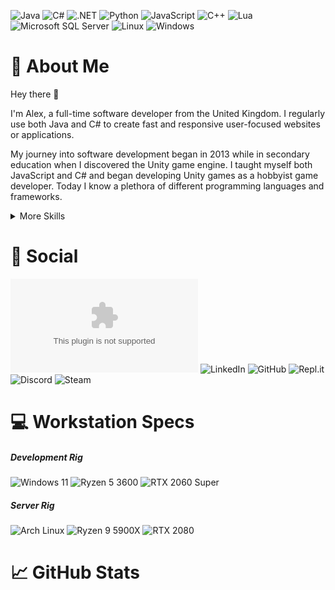 <!-- TODO: add 6250x2084 header image here -->

![[Java](https://img.shields.io/badge/Java-ED8B00?style=for-the-badge&logo=java&logoColor=white)](https://www.java.com) <!-- java -->
![[C#](https://img.shields.io/badge/C%23-239120?style=for-the-badge&logo=c-sharp&logoColor=white)](https://docs.microsoft.com/en-us/dotnet/csharp/) <!-- csharp -->
![[.NET](https://img.shields.io/badge/.NET-5C2D91?style=for-the-badge&logo=.net&logoColor=white)](https://dotnet.microsoft.com/) <!-- dotnet -->
![[Python](https://img.shields.io/badge/Python-3776AB?style=for-the-badge&logo=python&logoColor=white)](https://www.python.org/) <!-- python -->
![[JavaScript](https://img.shields.io/badge/JavaScript-F7DF1E?style=for-the-badge&logo=javascript&logoColor=black)](https://www.javascript.com/) <!-- javascript -->
![[C++](https://img.shields.io/badge/C%2B%2B-00599C?style=for-the-badge&logo=c%2B%2B&logoColor=white)](https://www.cplusplus.com/) <!-- cpp -->
![[Lua](https://img.shields.io/badge/Lua-2C2D72?style=for-the-badge&logo=lua&logoColor=white)](https://www.lua.org/) <!-- lua -->
![[Microsoft SQL Server](https://img.shields.io/badge/MS_SQL-CC2927?style=for-the-badge&logo=microsoft-sql-server&logoColor=white)](https://www.microsoft.com/en-gb/sql-server/sql-server-2019) <!-- MSSQL -->
![[Linux](https://img.shields.io/badge/Linux-FCC624?style=for-the-badge&logo=linux&logoColor=black)](https://wiki.archlinux.org/title/installation_guide) <!-- linux -->
![[Windows](https://img.shields.io/badge/Windows-0078D6?style=for-the-badge&logo=windows&logoColor=white)](https://www.microsoft.com/en-us/windows/) <!-- windows -->

# :loudspeaker: About Me

Hey there :wave:

I'm Alex, a full-time software developer from the United Kingdom. I regularly use both Java and C# to create fast and responsive user-focused websites or applications.

My journey into software development began in 2013 while in secondary education when I discovered the Unity game engine. I taught myself both JavaScript and C# and began developing Unity games as a hobbyist game developer. Today I know a plethora of different programming languages and frameworks.

<details>
<summary>More Skills</summary>
<br>

<!-- web development -->
![[HTML5](https://img.shields.io/badge/HTML5-E34F26?style=flat&logo=html5&logoColor=white)]() <!-- html5 -->
![[CSS3](https://img.shields.io/badge/CSS3-1572B6?style=flat&logo=css3&logoColor=white)]() <!-- css3 -->
![[PHP](https://img.shields.io/badge/PHP-777BB4?style=flat&logo=php&logoColor=white)]() <!-- php -->
![[ReactJs](https://img.shields.io/badge/React-20232A?style=flat&logo=react&logoColor=61DAFB)]() <!-- react -->
![[AngularJs](https://img.shields.io/badge/Angular-DD0031?style=flat&logo=angular&logoColor=white)]() <!-- angular -->
![[Bootstrap](https://img.shields.io/badge/Bootstrap-563D7C?style=flat&logo=bootstrap&logoColor=white)]() <!-- bootstrap -->
![[jQuery](https://img.shields.io/badge/jQuery-0769AD?style=flat&logo=jquery&logoColor=white)]() <!-- jquery -->
![[Amazon Web Services](https://img.shields.io/badge/AWS-232F3E?style=flat&logo=amazon-aws&logoColor=white)]() <!-- AWS -->
<br>

<!-- ide -->
![[Visual Studio](https://img.shields.io/badge/Visual_Studio-5C2D91?style=flat&logo=visual%20studio&logoColor=white)]() <!-- vs -->
![[Visual Studio Code](https://img.shields.io/badge/Visual_Studio_Code-0078D4?style=flat&logo=visual%20studio%20code&logoColor=white)]() <!-- vscode -->
![[Eclipse](https://img.shields.io/badge/Eclipse-2C2255?style=flat&logo=eclipse&logoColor=white)]() <!-- eclipse -->
![[Atom](https://img.shields.io/badge/Atom-66595C?style=flat&logo=Atom&logoColor=white)]() <!-- atom -->
![[Notepad++](https://img.shields.io/badge/Notepad++-90E59A.svg?style=flat&logo=notepad%2B%2B&logoColor=black)]() <!-- notepad pp -->
![[Arduino IDE](https://img.shields.io/badge/Arduino_IDE-00979D?style=flat&logo=arduino&logoColor=white)]() <!-- arduino -->
![[PyCharm](https://img.shields.io/badge/PyCharm-000000.svg?&style=flat&logo=PyCharm&logoColor=white)]() <!-- pycharm -->
![[Vim](https://img.shields.io/badge/VIM-%2311AB00.svg?&style=flat&logo=vim&logoColor=white)]() <!-- vim -->
<br>

<!-- operating systems -->
![[Arch Linux](https://img.shields.io/badge/Arch_Linux-1793D1?style=flat&logo=arch-linux&logoColor=white)](https://wiki.archlinux.org/title/installation_guide) <!-- arch -->
![[Ubuntu](https://img.shields.io/badge/Ubuntu-E95420?style=flat&logo=ubuntu&logoColor=white)](https://ubuntu.com/) <!-- ubuntu -->
![[Raspberry Pi](https://img.shields.io/badge/Raspberry%20Pi-A22846?style=flat&logo=Raspberry%20Pi&logoColor=white)](https://www.raspberrypi.com/) <!-- rpi -->
![[Arduino](https://img.shields.io/badge/Arduino-00979D?style=flat&logo=Arduino&logoColor=white)](https://www.arduino.cc/) <!-- arduino -->
<br>

<!-- game development -->
![[Unity](https://img.shields.io/badge/Unity-000000?style=flat&logo=unity&logoColor=white)](https://unity.com/) <!-- unity -->
![[Audacity](https://img.shields.io/badge/Audacity-0000CC?style=flat&logo=audacity&logoColor=white)](https://www.audacityteam.org/) <!-- audacity -->
![[Adobe Photoshop](https://img.shields.io/badge/Photoshop-31A8FF?style=flat&logo=Adobe%20Photoshop&logoColor=black)](https://www.adobe.com/uk/products/photoshop) <!-- photoshop -->
![[Blender](https://img.shields.io/badge/blender-%23F5792A.svg?style=flat&logo=Blender&logoColor=white)](https://www.blender.org/) <!-- blender -->
<br>

<!-- misc -->
![[Git](https://img.shields.io/badge/GIT-E44C30?style=flat&logo=git&logoColor=white)](https://git-scm.com/book/en/v2/Getting-Started-Installing-Git) <!-- git -->
![[GNU Bash](https://img.shields.io/badge/GNU%20Bash-4EAA25?style=flat&logo=GNU%20Bash&logoColor=white)]() <!-- bash -->
![[TMux](https://img.shields.io/badge/tmux-1BB91F?style=flat&logo=tmux&logoColor=white)]() <!-- tmux -->
![[Microsoft Excel](https://img.shields.io/badge/Excel-217346?style=flat&logo=microsoft-excel&logoColor=white)](https://www.microsoft.com/en-us/microsoft-365/excel) <!-- excel -->
![[Microsoft Word](https://img.shields.io/badge/Word-2B579A?style=flat&logo=microsoft-word&logoColor=white)](https://www.microsoft.com/en-us/microsoft-365/word) <!-- word -->
![[Microsoft Sharepoint](https://img.shields.io/badge/SharePoint-0078D4?style=flat&logo=microsoft-sharepoint&logoColor=white)]() <!-- sharepoint -->
![[Microsoft Office](https://img.shields.io/badge/Office-D83B01?style=flat&logo=microsoft-office&logoColor=white)](https://www.microsoft.com/en-us/microsoft-365) <!-- office -->
![[Google Sheets](https://img.shields.io/badge/Google%20Sheets-34A853?style=flat&logo=google-sheets&logoColor=white)](https://www.google.co.uk/sheets/about/) <!-- google sheets -->

</details>

# :pushpin: Social
![![Gmail Contact](https://img.shields.io/badge/Gmail-D14836?style=for-the-badge&logo=gmail&logoColor=white)](alexjthomson1882@gmail.com) <!-- gmail -->
![[LinkedIn](https://img.shields.io/badge/LinkedIn-0077B5?style=for-the-badge&logo=linkedin&logoColor=white)]() <!-- linked in -->
![[GitHub](https://img.shields.io/badge/GitHub-000000?style=for-the-badge&logo=github&logoColor=white)](https://github.com/alexjthomson1882) <!-- github -->
![[Repl.it](https://img.shields.io/badge/replit-667881?style=for-the-badge&logo=replit&logoColor=white)](repl.it) <!-- replit -->
![[Discord](https://img.shields.io/badge/Discord-7289DA?style=for-the-badge&logo=discord&logoColor=white)](QuackyBoi#0001) <!-- discord -->
![[Steam](https://img.shields.io/badge/Steam-000000?style=for-the-badge&logo=steam&logoColor=white)](https://steamcommunity.com/id/quacky_boi/) <!-- steam -->

# :computer: Workstation Specs
##### Development Rig
![[Windows 11](https://img.shields.io/badge/Windows_11-0078D6?style=for-the-badge&logo=windows&logoColor=white)](https://www.microsoft.com/en-us/windows/windows-11) <!-- windows 11 -->
![[Ryzen 5 3600](https://img.shields.io/badge/RYZEN_5_3600-ED1C24?style=for-the-badge&logo=amd&logoColor=white)]() <!-- cpu -->
![[RTX 2060 Super](https://img.shields.io/badge/RTX2060S-76B900?style=for-the-badge&logo=nvidia&logoColor=white)]() <!-- gpu -->
<br>
##### Server Rig
![[Arch Linux](https://img.shields.io/badge/Arch_Linux-1793D1?style=for-the-badge&logo=arch-linux&logoColor=white)](https://wiki.archlinux.org/title/installation_guide) <!-- arch linux -->
![[Ryzen 9 5900X](https://img.shields.io/badge/RYZEN_9_5900X-ED1C24?style=for-the-badge&logo=amd&logoColor=white)]() <!-- cpu -->
![[RTX 2080](https://img.shields.io/badge/RTX2080-76B900?style=for-the-badge&logo=nvidia&logoColor=white)]() <!-- gpu -->

# :chart_with_upwards_trend: GitHub Stats
![[](https://github-readme-stats.vercel.app/api/top-langs/?username=alexjthomson1882&theme=blue-green)](https://github.com/alexjthomson1882?tab=repositories)
